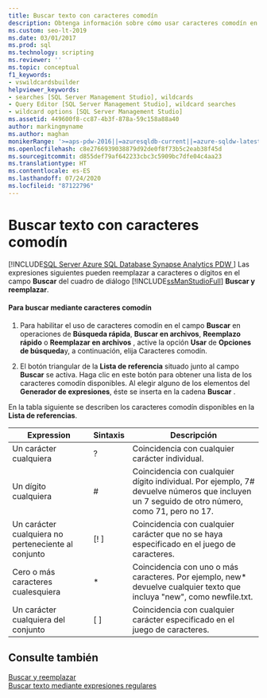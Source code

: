 ```yaml
---
title: Buscar texto con caracteres comodín
description: Obtenga información sobre cómo usar caracteres comodín en el campo "Buscar" de un cuadro de diálogo Buscar y reemplazar para especificar un patrón con el que comparar.
ms.custom: seo-lt-2019
ms.date: 03/01/2017
ms.prod: sql
ms.technology: scripting
ms.reviewer: ''
ms.topic: conceptual
f1_keywords:
- vswildcardsbuilder
helpviewer_keywords:
- searches [SQL Server Management Studio], wildcards
- Query Editor [SQL Server Management Studio], wildcard searches
- wildcard options [SQL Server Management Studio]
ms.assetid: 449600f8-cc87-4b3f-878a-59c158a88a40
author: markingmyname
ms.author: maghan
monikerRange: '>=aps-pdw-2016||=azuresqldb-current||=azure-sqldw-latest||>=sql-server-2016||=sqlallproducts-allversions||>=sql-server-linux-2017||=azuresqldb-mi-current'
ms.openlocfilehash: c8e2766939038879d92de0f8f73b5c2eab38f45d
ms.sourcegitcommit: d855def79af642233cbc3c5909bc7dfe04c4aa23
ms.translationtype: HT
ms.contentlocale: es-ES
ms.lasthandoff: 07/24/2020
ms.locfileid: "87122796"
---
```

# <a name="search-text-with-wildcards"></a>Buscar texto con caracteres comodín
[!INCLUDE[SQL Server Azure SQL Database Synapse Analytics PDW ](../../includes/applies-to-version/sql-asdb-asdbmi-asa-pdw.md)]
  Las expresiones siguientes pueden reemplazar a caracteres o dígitos en el campo **Buscar** del cuadro de diálogo [!INCLUDE[ssManStudioFull](../../includes/ssmanstudiofull-md.md)] **Buscar y reemplazar**.  
  
#### <a name="to-search-using-wildcards"></a>Para buscar mediante caracteres comodín  
  
1.  Para habilitar el uso de caracteres comodín en el campo **Buscar** en operaciones de **Búsqueda rápida**, **Buscar en archivos**, **Reemplazo rápido** o **Reemplazar en archivos** , active la opción **Usar** de **Opciones de búsqueda**y, a continuación, elija Caracteres comodín.  
  
2.  El botón triangular de la **Lista de referencia** situado junto al campo **Buscar** se activa. Haga clic en este botón para obtener una lista de los caracteres comodín disponibles. Al elegir alguno de los elementos del **Generador de expresiones**, éste se inserta en la cadena **Buscar** .  
  
 En la tabla siguiente se describen los caracteres comodín disponibles en la **Lista de referencias**.  
  
|Expression|Sintaxis|Descripción|  
|----------------|------------|-----------------|  
|Un carácter cualquiera|?|Coincidencia con cualquier carácter individual.|  
|Un dígito cualquiera|#|Coincidencia con cualquier dígito individual. Por ejemplo, 7# devuelve números que incluyen un 7 seguido de otro número, como 71, pero no 17.|  
|Un carácter cualquiera no perteneciente al conjunto|[! ]|Coincidencia con cualquier carácter que no se haya especificado en el juego de caracteres.|  
|Cero o más caracteres cualesquiera|*|Coincidencia con uno o más caracteres. Por ejemplo, new* devuelve cualquier texto que incluya "new", como newfile.txt.|  
|Un carácter cualquiera del conjunto|[ ]|Coincidencia con cualquier carácter especificado en el juego de caracteres.|  
  
## <a name="see-also"></a>Consulte también  
 [Buscar y reemplazar](../../relational-databases/scripting/search-and-replace.md)   
 [Buscar texto mediante expresiones regulares](../../relational-databases/scripting/search-text-with-regular-expressions.md)  
